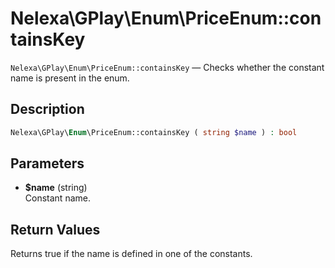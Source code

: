 # Nelexa\GPlay\Enum\PriceEnum::containsKey
`Nelexa\GPlay\Enum\PriceEnum::containsKey` — Checks whether the constant name is present in the enum.

## Description
```php
Nelexa\GPlay\Enum\PriceEnum::containsKey ( string $name ) : bool
```

## Parameters
* **$name** (string)  
Constant name.

## Return Values
Returns true if the name is defined in one of the constants.

